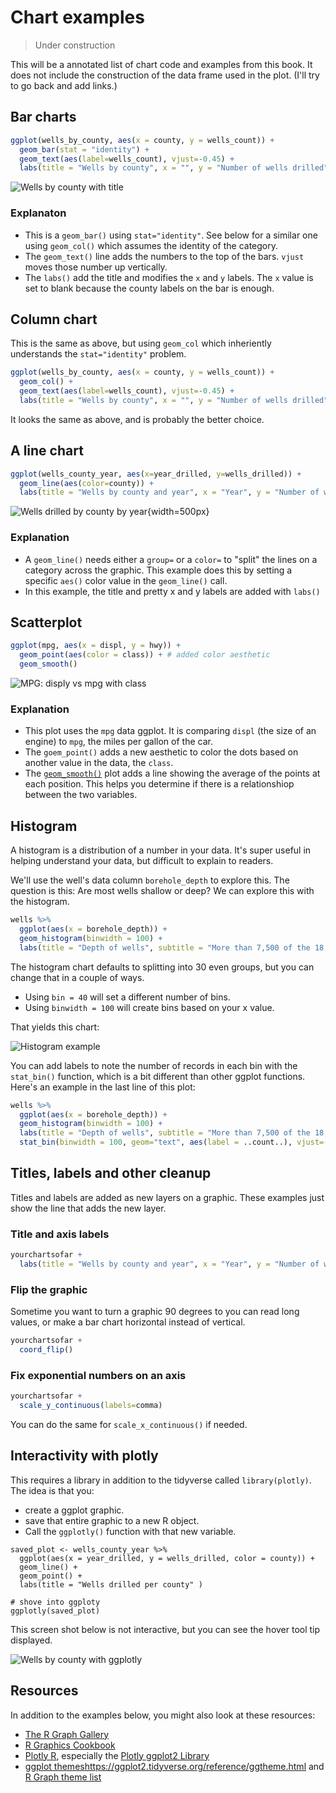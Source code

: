 # Chart examples

> Under construction

This will be a annotated list of chart code and examples from this book. It does not include the construction of the data frame used in the plot. (I'll try to go back and add links.)

## Bar charts

```r
ggplot(wells_by_county, aes(x = county, y = wells_count)) +
  geom_bar(stat = "identity") +
  geom_text(aes(label=wells_count), vjust=-0.45) +
  labs(title = "Wells by county", x = "", y = "Number of wells drilled")
```

![Wells by county with title](images/visualize-county-by-year-done.png)

### Explanaton

- This is a `geom_bar()` using `stat="identity"`. See below for a similar one using `geom_col()` which assumes the identity of the category.
- The `geom_text()` line adds the numbers to the top of the bars. `vjust` moves those number up vertically.
- The `labs()` add the title and modifies the `x` and `y` labels. The `x` value is set to blank because the county labels on the bar is enough.

## Column chart

This is the same as above, but using `geom_col` which inheriently understands the `stat="identity"` problem.

```r
ggplot(wells_by_county, aes(x = county, y = wells_count)) +
  geom_col() +
  geom_text(aes(label=wells_count), vjust=-0.45) +
  labs(title = "Wells by county", x = "", y = "Number of wells drilled")
```

It looks the same as above, and is probably the better choice.


## A line chart

```r
ggplot(wells_county_year, aes(x=year_drilled, y=wells_drilled)) +
  geom_line(aes(color=county)) +
  labs(title = "Wells by county and year", x = "Year", y = "Number of wells")
```

![Wells drilled by county by year](images/visualize-county-year-line.png){width=500px}

### Explanation

- A `geom_line()` needs either a `group=` or a `color=` to "split" the lines on a category across the graphic. This example does this by setting a specific `aes()` color value in the `geom_line()` call.
- In this example, the title and pretty x and y labels are added with `labs()`

## Scatterplot

```r
ggplot(mpg, aes(x = displ, y = hwy)) +
  geom_point(aes(color = class)) + # added color aesthetic
  geom_smooth()
```

![MPG: disply vs mpg with class](images/visualize-mpg-03.png)

### Explanation

- This plot uses the `mpg` data ggplot. It is comparing `displ` (the size of an engine) to `mpg`, the miles per gallon of the car.
- The `goem_point()` adds a new aesthetic to color the dots based on another value in the data, the `class`.
- The [`geom_smooth()`](https://ggplot2.tidyverse.org/reference/geom_smooth.html) plot adds a line showing the average of the points at each position. This helps you determine if there is a relationshiop between the two variables.

## Histogram

A histogram is a distribution of a number in your data. It's super useful in helping understand your data, but difficult to explain to readers.

We'll use the well's data column `borehole_depth` to explore this. The question is this: Are most wells shallow or deep? We can explore this with the histogram.

```r
wells %>% 
  ggplot(aes(x = borehole_depth)) +
  geom_histogram(binwidth = 100) +
  labs(title = "Depth of wells", subtitle = "More than 7,500 of the 18,000 wells drilled since 2005 are less than 100-feet deep.", y = "Wells drilled", x = "Depth in 100ft increments")
```

The histogram chart defaults to splitting into 30 even groups, but you can change that in a couple of ways.

- Using `bin = 40` will set a different number of bins.
- Using `binwidth = 100` will create bins based on your x value.

That yields this chart:

![Histogram example](images/examples-histogram01.png)

You can add labels to note the number of records in each bin with the `stat_bin()` function, which is a bit different than other ggplot functions. Here's an example in the last line of this plot:

```r
wells %>% 
  ggplot(aes(x = borehole_depth)) +
  geom_histogram(binwidth = 100) +
  labs(title = "Depth of wells", subtitle = "More than 7,500 of the 18,000 wells drilled since 2005 are less than 100-feet deep.", y = "Wells drilled", x = "Depth in 100ft increments") +
  stat_bin(binwidth = 100, geom="text", aes(label = ..count..), vjust=-.5)
```

## Titles, labels and other cleanup

Titles and labels are added as new layers on a graphic. These examples just show the line that adds the new layer.

### Title and axis labels

```r
yourchartsofar +
  labs(title = "Wells by county and year", x = "Year", y = "Number of wells")
```

### Flip the graphic

Sometime you want to turn a graphic 90 degrees to you can read long values, or make a bar chart horizontal instead of vertical.

```r
yourchartsofar +
  coord_flip()
```
### Fix exponential numbers on an axis

```r
yourchartsofar +
  scale_y_continuous(labels=comma)
```

You can do the same for `scale_x_continuous()` if needed.

## Interactivity with plotly

This requires a library in addition to the tidyverse called `library(plotly)`. The idea is that you:

- create a ggplot graphic.
- save that entire graphic to a new R object.
- Call the `ggplotly()` function with that new variable.

```
saved_plot <- wells_county_year %>%
  ggplot(aes(x = year_drilled, y = wells_drilled, color = county)) + 
  geom_line() +
  geom_point() +
  labs(title = "Wells drilled per county" )

# shove into ggploty
ggplotly(saved_plot)
```

This screen shot below is not interactive, but you can see the hover tool tip displayed.

![Wells by county with ggplotly](images/graphics-wells-county-plotly.png)

## Resources

In addition to the examples below, you might also look at these resources:

- [The R Graph Gallery](https://www.r-graph-gallery.com/)
- [R Graphics Cookbook](http://www.cookbook-r.com/Graphs/)
- [Plotly R](https://plot.ly/r/), especially the [Plotly ggplot2 Library](https://plot.ly/ggplot2/)
- [ggplot themes]()https://ggplot2.tidyverse.org/reference/ggtheme.html and [R Graph theme list](https://www.r-graph-gallery.com/192-ggplot-themes/)

